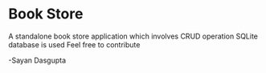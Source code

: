 # Book Store
 A standalone book store application which involves CRUD operation
 SQLite database is used
 Feel free to contribute
 
 -Sayan Dasgupta
